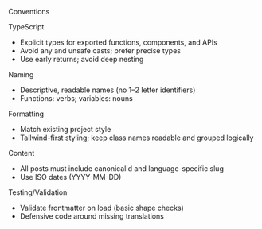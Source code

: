 Conventions

TypeScript

- Explicit types for exported functions, components, and APIs
- Avoid any and unsafe casts; prefer precise types
- Use early returns; avoid deep nesting

Naming

- Descriptive, readable names (no 1–2 letter identifiers)
- Functions: verbs; variables: nouns

Formatting

- Match existing project style
- Tailwind-first styling; keep class names readable and grouped logically

Content

- All posts must include canonicalId and language-specific slug
- Use ISO dates (YYYY-MM-DD)

Testing/Validation

- Validate frontmatter on load (basic shape checks)
- Defensive code around missing translations
